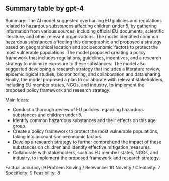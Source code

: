 ## Summary table by gpt-4
Summary: 
The AI model suggested overhauling EU policies and regulations related to hazardous substances affecting children under 5, by gathering information from various sources, including official EU documents, scientific literature, and other relevant organizations. The model identified common hazardous substances affecting this demographic and proposed a strategy based on geographical location and socioeconomic factors to protect the most vulnerable populations. The model proposed creating a policy framework that includes regulations, guidelines, incentives, and a research strategy to minimize exposure to these substances. The model also suggested developing a research strategy that includes a literature review, epidemiological studies, biomonitoring, and collaboration and data sharing. Finally, the model proposed a plan to collaborate with relevant stakeholders, including EU member states, NGOs, and industry, to implement the proposed policy framework and research strategy.

Main Ideas: 
- Conduct a thorough review of EU policies regarding hazardous substances and children under 5.
- Identify common hazardous substances and their effects on this age group.
- Create a policy framework to protect the most vulnerable populations, taking into account socioeconomic factors.
- Develop a research strategy to further comprehend the impact of these substances on children and identify effective mitigation measures.
- Collaborate with stakeholders, such as EU member states, NGOs, and industry, to implement the proposed framework and research strategy.

Factual accuracy: 9
Problem Solving / Relevance: 10
Novelty / Creativity: 7
Specificity: 9
Feasibility: 8